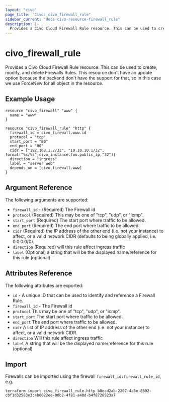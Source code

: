 ```yaml
---
layout: "civo"
page_title: "Civo: civo_firewall_rule"
sidebar_current: "docs-civo-resource-firewall_rule"
description: |-
  Provides a Civo Cloud Firewall Rule resource. This can be used to create, modify, and delete Firewalls Rules.
---
```


# civo\_firewall_rule

Provides a Civo Cloud Firewall Rule resource. 
This can be used to create, modify, and delete Firewalls Rules.
This resource don't have an update option because the backend don't have the
support for that, so in this case we use ForceNew for all object in the resource.

## Example Usage

```hcl
resource "civo_firewall" "www" {
  name = "www"
}

resource "civo_firewall_rule" "http" {
  firewall_id = civo_firewall.www.id
  protocol = "tcp"
  start_port = "80"
  end_port = "80"
  cidr = ["192.168.1.2/32", "10.10.10.1/32", format("%s/%s",civo_instance.foo.public_ip,"32")]
  direction = "ingress"
  label = "server web"
  depends_on = [civo_firewall.www]
}
```

## Argument Reference

The following arguments are supported:

* `firewall_id` - (Required) The Firewall id
* `protocol` (Required) This may be one of "tcp", "udp", or "icmp".
* `start_port` (Required) The start port where traffic to be allowed.
* `end_port` (Required) The end port where traffic to be allowed.
* `cidr` (Required) the IP address of the other end (i.e. not your instance) to affect, or a valid network CIDR (defaults to being globally applied, i.e. 0.0.0.0/0).
* `direction` (Required) will this rule affect ingress traffic
* `label` (Optional) a string that will be the displayed name/reference for this rule (optional)

## Attributes Reference

The following attributes are exported:

* `id` - A unique ID that can be used to identify and reference a Firewall Rule.
* `firewall_id` - The Firewall id
* `protocol` This may be one of "tcp", "udp", or "icmp".
* `start_port` The start port where traffic to be allowed.
* `end_port` The end port where traffic to be allowed.
* `cidr` A list of IP address of the other end (i.e. not your instance) to affect, or a valid network CIDR.
* `direction` Will this rule affect ingress traffic
* `label` A string that will be the displayed name/reference for this rule (optional)

## Import

Firewalls can be imported using the firewall `firewall_id:firewall_rule_id`, e.g.

```
terraform import civo_firewall_rule.http b8ecd2ab-2267-4a5e-8692-cbf1d32583e3:4b0022ee-00b2-4f81-a40d-b4f8728923a7
```
